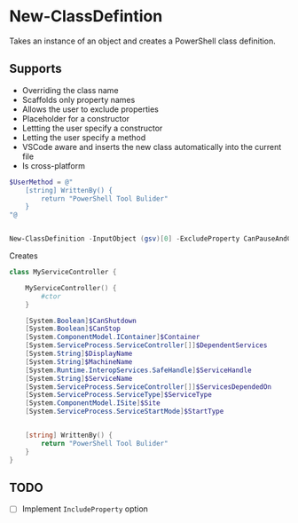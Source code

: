 # New-ClassDefintion

Takes an instance of an object and creates a PowerShell class definition.

## Supports

- Overriding the class name
- Scaffolds only property names
- Allows the user to exclude properties
- Placeholder for a constructor
- Lettting the user specify a constructor
- Letting the user specify a method
- VSCode aware and inserts the new class automatically into the current file
- Is cross-platform


```powershell
$UserMethod = @"
    [string] WrittenBy() {
        return "PowerShell Tool Bulider"
    }
"@


New-ClassDefinition -InputObject (gsv)[0] -ExcludeProperty CanPauseAndContinue,Status -UserMethod $UserMethod
```

Creates

```powershell
class MyServiceController {

    MyServiceController() {
        #ctor
    }

	[System.Boolean]$CanShutdown
 	[System.Boolean]$CanStop
 	[System.ComponentModel.IContainer]$Container
 	[System.ServiceProcess.ServiceController[]]$DependentServices
 	[System.String]$DisplayName
 	[System.String]$MachineName
 	[System.Runtime.InteropServices.SafeHandle]$ServiceHandle
 	[System.String]$ServiceName
 	[System.ServiceProcess.ServiceController[]]$ServicesDependedOn
 	[System.ServiceProcess.ServiceType]$ServiceType
 	[System.ComponentModel.ISite]$Site
 	[System.ServiceProcess.ServiceStartMode]$StartType


    [string] WrittenBy() {
        return "PowerShell Tool Bulider"
    }
}

```


## TODO

- [ ] Implement `IncludeProperty` option